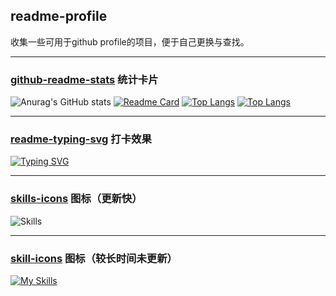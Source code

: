 ## readme-profile
收集一些可用于github profile的项目，便于自己更换与查找。

---

### [github-readme-stats](https://github.com/anuraghazra/github-readme-stats) 统计卡片

![Anurag's GitHub stats](https://github-readme-stats.vercel.app/api?username=zhenghaoyang24&show_icons=true&theme=gradient)
[![Readme Card](https://github-readme-stats.vercel.app/api/pin/?username=zhenghaoyang24&repo=readme-profile)](https://github.com/zhenghaoyang24/readme-profile)
[![Top Langs](https://github-readme-stats.vercel.app/api/top-langs/?username=zhenghaoyang24&layout=donut)](https://github.com/anuraghazra/github-readme-stats)
[![Top Langs](https://github-readme-stats.vercel.app/api/top-langs/?username=zhenghaoyang24&layout=compact)](https://github.com/anuraghazra/github-readme-stats)

---

### [readme-typing-svg](https://github.com/DenverCoder1/readme-typing-svg) 打卡效果

[![Typing SVG](https://readme-typing-svg.demolab.com?font=Kalam&size=30&duration=3500&pause=1000&color=70A5FD&width=435&lines=Hi+!+I'm+Zheng+Haoyang.%F0%9F%91%8F;You+can+call+me+Hoey.%F0%9F%98%80)](https://git.io/typing-svg)

---

### [skills-icons](https://github.com/syvixor/skills-icons) 图标（更新快）
![Skills](https://skills.syvixor.com/api/icons?i=ts,node,expressjs,vue,nuxt,mongodb,prisma)

---

### [skill-icons](https://github.com/tandpfun/skill-icons) 图标（较长时间未更新）
[![My Skills](https://skillicons.dev/icons?i=js,html,css,wasm)](https://skillicons.dev)

